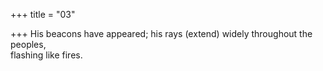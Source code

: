 +++
title = "03"

+++
 His beacons have appeared; his rays (extend) widely throughout the  peoples,  
flashing like fires.  